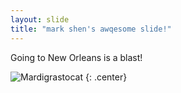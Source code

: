 ```yaml
---
layout: slide
title: "mark shen's awqesome slide!"
---
```


Going to New Orleans is a blast!

![Mardigrastocat](https://octodex.github.com/images/Mardigrastocat.png)
{: .center}

